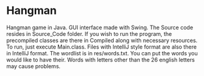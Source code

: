 # Hangman
Hangman game in Java. GUI interface made with Swing.
The Source code resides in Source_Code folder.
If you wish to run the program, the precompiled classes are there in Compiled along with necessary resources. To run, just execute Main.class.
Files with IntelliJ style format are also there in IntelliJ format.
The wordlist is in res/words.txt. You can put the words you would like to have their. Words with letters other than the 26 english letters may cause problems.

